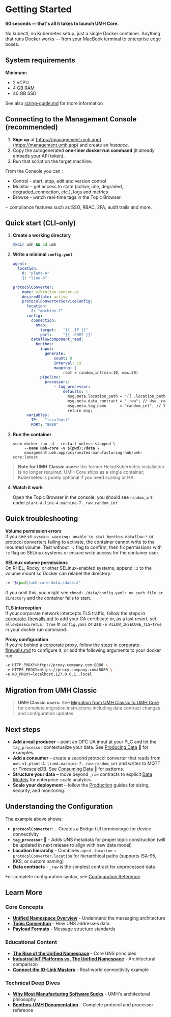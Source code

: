 # Getting Started

**60 seconds — that's all it takes to launch UMH Core.**

No kubectl, no Kubernetes setup, just a single Docker container. Anything that runs Docker works — from your MacBook terminal to enterprise edge boxes.

## System requirements

**Minimum:**

* 2 vCPU
* 4 GB RAM
* 40 GB SSD

See also [sizing-guide.md](production/sizing-guide.md "mention") for more information

## Connecting to the Management Console (recommended)

1. **Sign up** at [https://management.umh.app](https://management.umh.app) and create an _Instance_.
2. Copy the autogenerated **one-liner docker run command** (it already embeds your API token).
3. Run that script on the target machine.

From the Console you can :

* Control - start, stop, edit and version control
* Monitor - get access to state (active, idle, degraded, degraded\_connection, etc.), logs and metrics
* Browse - watch real-time tags in the Topic Browser.

\+ compliance features such as SSO, RBAC, 2FA, audit trails and more.

## Quick start (CLI-only)

1.  **Create a working directory**

    ```bash
    mkdir umh && cd umh
    ```
2.  **Write a minimal `config.yaml`**

    ```yaml
    agent:
      location: 
        0: "plant-A"
        1: "line-4"

    protocolConverter:
      - name: vibration-sensor-pc
        desiredState: active
        protocolConverterServiceConfig:
          location:
            2: "machine-7"
          config:
            connection:
              nmap:
                target:   "{{ .IP }}"
                port:     "{{ .PORT }}"
            dataflowcomponent_read:
              benthos:
                input:
                  generate:
                      count: 0
                      interval: 1s
                      mapping: |
                          root = random_int(min:10, max:20)
                pipeline:
                  processors:
                      - tag_processor:
                          defaults: |
                            msg.meta.location_path = "{{ .location_path }}"; // auto-generated path from agent and protocol converter location
                            msg.meta.data_contract = "_raw"; // Use _raw for now
                            msg.meta.tag_name      = "random_int"; // Your tag name 
                            return msg;
          variables:
            IP:   "localhost"
            PORT: "8080"   
    ```
3.  **Run the container**

    <pre class="language-bash"><code class="lang-bash">sudo docker run -d --restart unless-stopped \
    <strong>     --name umh-core -v $(pwd):/data \
    </strong>     management.umh.app/oci/united-manufacturing-hub/umh-core:latest
    </code></pre>

> **Note for UMH Classic users:** the former Helm/Kubernetes installation is no longer required. UMH Core ships as a single container; Kubernetes is purely optional if you need scaling or HA.

4.  **Watch it work**

    Open the Topic Browser in the console; you should see `random_int` under `plant-A.line-4.machine-7._raw.random_int`&#x20;

## Quick troubleshooting

**Volume permission errors**\
If you see `s6-svscan: warning: unable to stat benthos-dataflow-*` or protocol converters failing to activate, the container cannot write to the mounted volume. Test without `-v` flag to confirm, then fix permissions with `:z` flag on SELinux systems or ensure write access for the container user.

**SELinux volume permissions**\
On RHEL, Rocky, or other SELinux-enabled systems, append `:z` to the volume mount so Docker can relabel the directory:

```bash
-v "$(pwd)/umh-core-data:/data:z"
```

If you omit this, you might see `chmod: /data/config.yaml: no such file or directory` and the container fails to start.

**TLS interception**\
If your corporate network intercepts TLS traffic, follow the steps in [corporate-firewalls.md](production/corporate-firewalls.md "mention") to add your CA certificate or, as a last resort, set `allowInsecureTLS: true` in `config.yaml` or use `-e ALLOW_INSECURE_TLS=true` in your docker run command.

**Proxy configuration**\
If you're behind a corporate proxy, follow the steps in [corporate-firewalls.md](production/corporate-firewalls.md "mention") to configure it, or add the following arguments to your docker run:

```bash
-e HTTP_PROXY=http://proxy.company.com:8080 \
-e HTTPS_PROXY=https://proxy.company.com:8080 \
-e NO_PROXY=localhost,127.0.0.1,.local
```

## Migration from UMH Classic

> **UMH Classic users:** See [Migration from UMH Classic to UMH Core](production/migration-from-classic.md) for complete migration instructions including data contract changes and configuration updates.

## Next steps

* **Add a real producer** – point an OPC UA input at your PLC and let the `tag_processor` contextualize your data. See [Producing Data](usage/unified-namespace/producing-data.md) 🚧 for examples.
* **Add a consumer** – create a second protocol converter that reads from `umh.v1.plant-A.lineA.machine-7._raw.random_int` and writes to MQTT or TimescaleDB. See [Consuming Data](usage/unified-namespace/consuming-data.md) 🚧 for patterns.
* **Structure your data** – move beyond `_raw` contracts to explicit [Data Models](usage/data-modeling/README.md) for enterprise-scale analytics.
* **Scale your deployment** – follow the [Production](production/README.md) guides for sizing, security, and monitoring.

## Understanding the Configuration

The example above shows:

- **`protocolConverter:`** - Creates a Bridge (UI terminology) for device connectivity
- **`tag_processor`** 🚧 - Adds UNS metadata for proper topic construction (will be updated in next release to align with new data model)
- **Location hierarchy** - Combines `agent.location` + `protocolConverter.location` for hierarchical paths (supports ISA-95, KKS, or custom naming)
- **Data contracts** - `_raw` is the simplest contract for unprocessed data

For complete configuration syntax, see [Configuration Reference](reference/configuration-reference.md).

## Learn More

### Core Concepts
- **[Unified Namespace Overview](usage/unified-namespace/overview.md)** - Understand the messaging architecture
- **[Topic Convention](usage/unified-namespace/topic-convention.md)** - How UNS addresses data
- **[Payload Formats](usage/unified-namespace/payload-formats.md)** - Message structure standards

### Educational Content
- **[The Rise of the Unified Namespace](https://learn.umh.app/lesson/chapter-2-the-rise-of-the-unified-namespace/)** - Core UNS principles
- **[Industrial IoT Platforms vs. The Unified Namespace](https://learn.umh.app/blog/industrial-iot-platforms-vs-the-unified-namespace-uns/)** - Architectural comparison
- **[Connect ifm IO-Link Masters](https://learn.umh.app/blog/connect-ifm-io-link-masters-with-the-uns/)** - Real-world connectivity example

### Technical Deep Dives
- **[Why Most Manufacturing Software Sucks](https://learn.umh.app/blog/why-most-manufacturing-software-sucks-and-what-we-do-differently-at-umh/)** - UMH's architectural philosophy
- **[Benthos-UMH Documentation](https://docs.umh.app/benthos-umh)** - Complete protocol and processor reference
